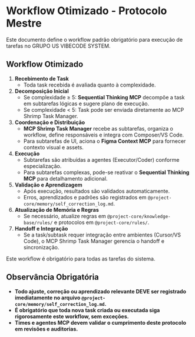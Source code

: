 # Workflow Otimizado - Protocolo Mestre

Este documento define o workflow padrão obrigatório para execução de tarefas no GRUPO US VIBECODE SYSTEM.

## Workflow Otimizado

1. **Recebimento de Task**
   - Toda task recebida é avaliada quanto à complexidade.
2. **Decomposição Inicial**
   - Se complexidade ≥ 5:
     **Sequential Thinking MCP** decompõe a task em subtarefas lógicas e sugere plano de execução.
   - Se complexidade < 5:
     Task pode ser enviada diretamente ao MCP Shrimp Task Manager.
3. **Coordenação e Distribuição**
   - **MCP Shrimp Task Manager** recebe as subtarefas, organiza o workflow, define responsáveis e integra com Composer/VS Code.
   - Para subtarefas de UI, aciona o **Figma Context MCP** para fornecer contexto visual e assets.
4. **Execução**
   - Subtarefas são atribuídas a agentes (Executor/Coder) conforme especialização.
   - Para subtarefas complexas, pode-se reativar o **Sequential Thinking MCP** para detalhamento adicional.
5. **Validação e Aprendizagem**
   - Após execução, resultados são validados automaticamente.
   - Erros, aprendizados e padrões são registrados em `@project-core/memory/self_correction_log.md`.
6. **Atualização de Memória e Regras**
   - Se necessário, atualize regras em `@project-core/knowledge-base/rules/` e protocolos em `@project-core/rules/`.
7. **Handoff e Integração**
   - Se a task/subtask requer integração entre ambientes (Cursor/VS Code), o MCP Shrimp Task Manager gerencia o handoff e sincronização.

Este workflow é obrigatório para todas as tarefas do sistema.

## Observância Obrigatória

- **Todo ajuste, correção ou aprendizado relevante DEVE ser registrado imediatamente no arquivo `@project-core/memory/self_correction_log.md`.**
- **É obrigatório que toda nova task criada ou executada siga rigorosamente este workflow, sem exceções.**
- **Times e agentes MCP devem validar o cumprimento deste protocolo em revisões e auditorias.**
